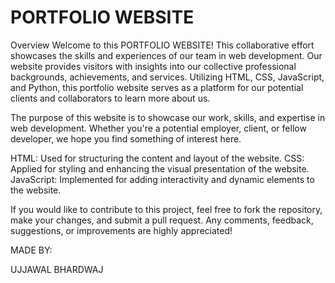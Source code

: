 # PORTFOLIO WEBSITE
Overview
Welcome to this PORTFOLIO WEBSITE! This collaborative effort showcases the skills and experiences of our team in web development. Our website provides visitors with insights into our collective professional backgrounds, achievements, and services. Utilizing HTML, CSS, JavaScript, and Python, this portfolio website serves as a platform for our potential clients and collaborators to learn more about us.


The purpose of this website is to showcase our work, skills, and expertise in web development. Whether you're a potential employer, client, or fellow developer, we hope you find something of interest here.

HTML:
Used for structuring the content and layout of the website.
CSS:
Applied for styling and enhancing the visual presentation of the website.
JavaScript:
Implemented for adding interactivity and dynamic elements to the website.



If you would like to contribute to this project, feel free to fork the repository, make your changes, and submit a pull request. Any comments, feedback, suggestions, or improvements are highly appreciated!

MADE BY:

UJJAWAL BHARDWAJ
